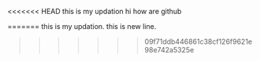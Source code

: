 <<<<<<< HEAD
this is my updation
hi how are github


=======
this is my updation.
this is new line.
>>>>>>> 09f71ddb446861c38cf126f9621e98e742a5325e
